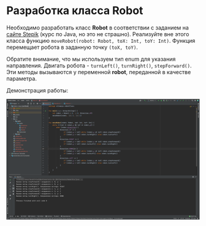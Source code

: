 # Разработка класса Robot

Необходимо разработать класс **Robot** в соответствии с заданием на [сайте Stepik](https://stepik.org/lesson/12766/step/12?unit=3114) (курс по Java, но это не страшно). Реализуйте вне этого класса функцию `moveRobot(robot: Robot, toX: Int, toY: Int)`. Функция перемещает робота в заданную точку `(toX, toY)`.

Обратите внимание, что мы используем тип enum для указания направления. Двигать робота - `turnLeft()`, `turnRight()`, `stepForward()`. Эти методы вызываются у переменной **robot**, переданной в качестве параметра.

Демонстрация работы:

![Демонстрация](/raw/demo.png)
